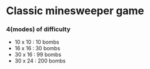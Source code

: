 # Classic minesweeper game 
### 4(modes) of difficulty
  * 10 x 10 : 10 bombs
  * 16 x 16 : 30 bombs
  * 30 x 16 : 99 bombs
  * 30 x 24 : 200 bombs

